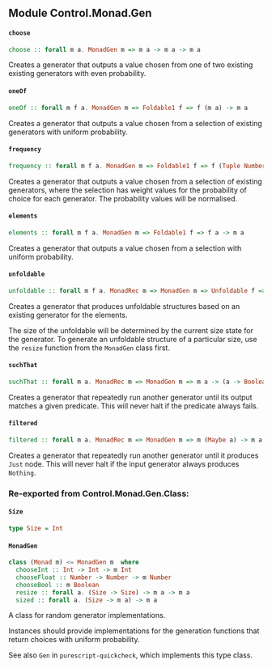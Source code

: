 ## Module Control.Monad.Gen

#### `choose`

``` purescript
choose :: forall m a. MonadGen m => m a -> m a -> m a
```

Creates a generator that outputs a value chosen from one of two existing
existing generators with even probability.

#### `oneOf`

``` purescript
oneOf :: forall m f a. MonadGen m => Foldable1 f => f (m a) -> m a
```

Creates a generator that outputs a value chosen from a selection of
existing generators with uniform probability.

#### `frequency`

``` purescript
frequency :: forall m f a. MonadGen m => Foldable1 f => f (Tuple Number (m a)) -> m a
```

Creates a generator that outputs a value chosen from a selection of
existing generators, where the selection has weight values for the
probability of choice for each generator. The probability values will be
normalised.

#### `elements`

``` purescript
elements :: forall m f a. MonadGen m => Foldable1 f => f a -> m a
```

Creates a generator that outputs a value chosen from a selection with
uniform probability.

#### `unfoldable`

``` purescript
unfoldable :: forall m f a. MonadRec m => MonadGen m => Unfoldable f => m a -> m (f a)
```

Creates a generator that produces unfoldable structures based on an
existing generator for the elements.

The size of the unfoldable will be determined by the current size state
for the generator. To generate an unfoldable structure of a particular
size, use the `resize` function from the `MonadGen` class first.

#### `suchThat`

``` purescript
suchThat :: forall m a. MonadRec m => MonadGen m => m a -> (a -> Boolean) -> m a
```

Creates a generator that repeatedly run another generator until its output
matches a given predicate. This will never halt if the predicate always
fails.

#### `filtered`

``` purescript
filtered :: forall m a. MonadRec m => MonadGen m => m (Maybe a) -> m a
```

Creates a generator that repeatedly run another generator until it produces
`Just` node. This will never halt if the input generator always produces `Nothing`.


### Re-exported from Control.Monad.Gen.Class:

#### `Size`

``` purescript
type Size = Int
```

#### `MonadGen`

``` purescript
class (Monad m) <= MonadGen m  where
  chooseInt :: Int -> Int -> m Int
  chooseFloat :: Number -> Number -> m Number
  chooseBool :: m Boolean
  resize :: forall a. (Size -> Size) -> m a -> m a
  sized :: forall a. (Size -> m a) -> m a
```

A class for random generator implementations.

Instances should provide implementations for the generation functions
that return choices with uniform probability.

See also `Gen` in `purescript-quickcheck`, which implements this
type class.

